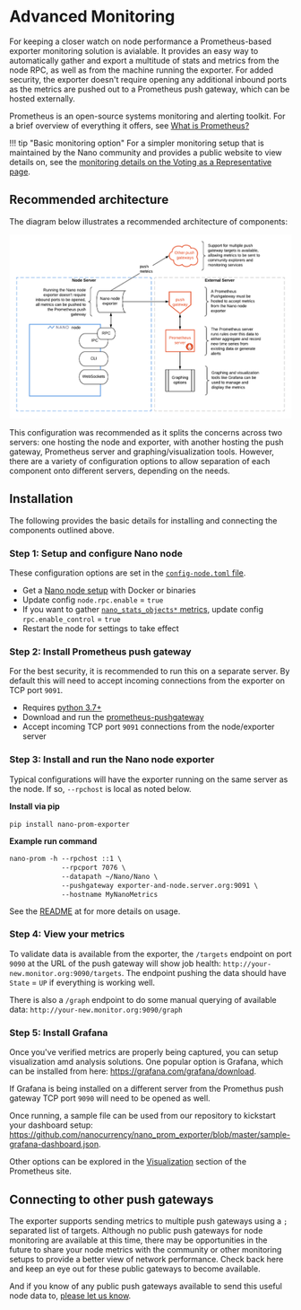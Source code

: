 # Advanced Monitoring

For keeping a closer watch on node performance a Prometheus-based exporter monitoring solution is avialable. It provides an easy way to automatically gather and export a multitude of stats and metrics from the node RPC, as well as from the machine running the exporter. For added security, the exporter doesn't require opening any additional inbound ports as the metrics are pushed out to a Prometheus push gateway, which can be hosted externally.

Prometheus is an open-source systems monitoring and alerting toolkit. For a brief overview of everything it offers, see [What is Prometheus?](https://prometheus.io/docs/introduction/overview/)

!!! tip "Basic monitoring option"
	For a simpler monitoring setup that is maintained by the Nano community and provides a public website to view details on, see the [monitoring details on the Voting as a Representative page](voting-as-a-representative.md#setup-monitoring).

## Recommended architecture

The diagram below illustrates a recommended architecture of components:

![Nano node Prometheus exporter architecture](../images/nano-prometheus-exporter-architecture.png)

This configuration was recommended as it splits the concerns across two servers: one hosting the node and exporter, with another hosting the push gateway, Prometheus server and graphing/visualization tools. However, there are a variety of configuration options to allow separation of each component onto different servers, depending on the needs.

## Installation

The following provides the basic details for installing and connecting the components outlined above.

### Step 1: Setup and configure Nano node

These configuration options are set in the [`config-node.toml` file](../running-a-node/configuration.md#configuration-file-locations).

* Get a [Nano node setup](node-setup.md) with Docker or binaries
* Update config `node.rpc.enable` = `true`
* If you want to gather [`nano_stats_objects*` metrics](https://github.com/nanocurrency/nano_prom_exporter#stats-exposed), update config `rpc.enable_control` = `true`
* Restart the node for settings to take effect

### Step 2: Install Prometheus push gateway

For the best security, it is recommended to run this on a separate server. By default this will need to accept incoming connections from the exporter on TCP port `9091`.

* Requires [python 3.7+](https://www.python.org/)
* Download and run the [prometheus-pushgateway](https://github.com/prometheus/pushgateway/blob/master/README.md#run-it)
* Accept incoming TCP port `9091` connections from the node/exporter server

### Step 3: Install and run the Nano node exporter

Typical configurations will have the exporter running on the same server as the node. If so, `--rpchost` is local as noted below.

**Install via pip**

`pip install nano-prom-exporter`

**Example run command**

```shell
nano-prom -h --rpchost ::1 \
             --rpcport 7076 \
             --datapath ~/Nano/Nano \
             --pushgateway exporter-and-node.server.org:9091 \
             --hostname MyNanoMetrics
```

See the [README](https://github.com/nanocurrency/nano_prom_exporter) at for more details on usage.

### Step 4: View your metrics

To validate data is available from the exporter, the `/targets` endpoint on port `9090` at the URL of the push gateway will show job health: `http://your-new.monitor.org:9090/targets`. The endpoint pushing the data should have `State` = `UP` if everything is working well.

There is also a `/graph` endpoint to do some manual querying of available data: `http://your-new.monitor.org:9090/graph`

### Step 5: Install Grafana

Once you've verified metrics are properly being captured, you can setup visualization amd analysis solutions. One popular option is Grafana, which can be installed from here: https://grafana.com/grafana/download.

If Grafana is being installed on a different server from the Promethus push gateway TCP port `9090` will need to be opened as well.

Once running, a sample file can be used from our repository to kickstart your dashboard setup: https://github.com/nanocurrency/nano_prom_exporter/blob/master/sample-grafana-dashboard.json.

Other options can be explored in the [Visualization](https://prometheus.io/docs/visualization/browser/) section of the Prometheus site.

## Connecting to other push gateways

The exporter supports sending metrics to multiple push gateways using a `;` separated list of targets. Although no public push gateways for node monitoring are available at this time, there may be opportunities in the future to share your node metrics with the community or other monitoring setups to provide a better view of network performance. Check back here and keep an eye out for these public gateways to become available.

And if you know of any public push gateways available to send this useful node data to, [please let us know](https://nano.org/connect).